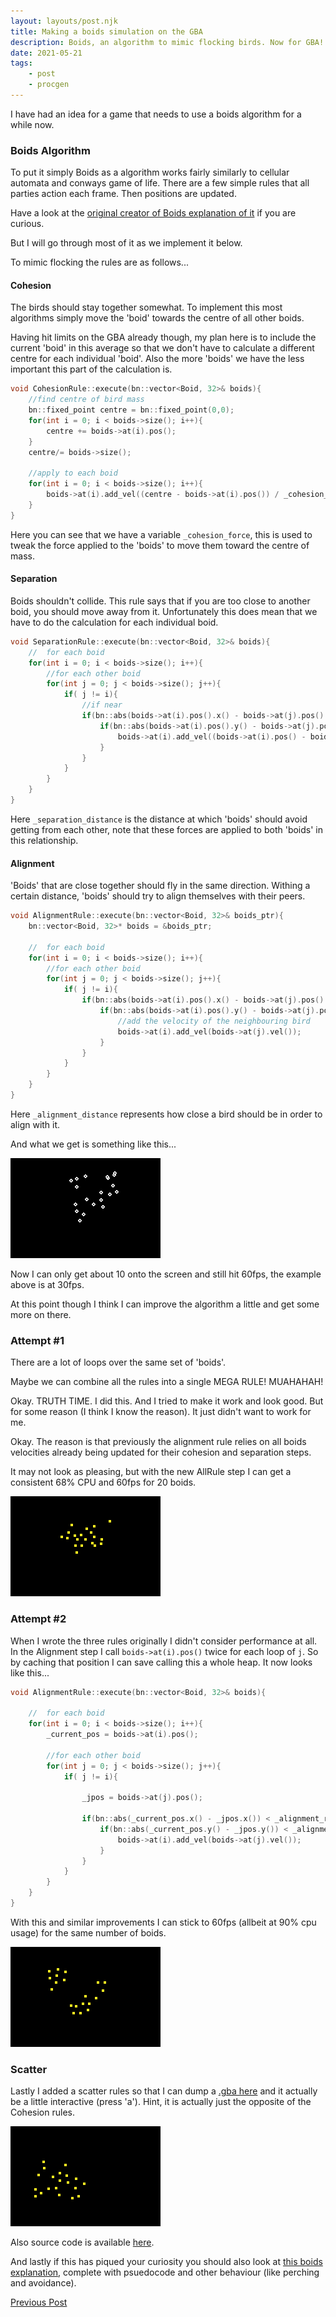 ```yaml
---
layout: layouts/post.njk
title: Making a boids simulation on the GBA
description: Boids, an algorithm to mimic flocking birds. Now for GBA!
date: 2021-05-21
tags:
    - post
    - procgen
---
```


I have had an idea for a game that needs to use a boids algorithm for a while now. 

### Boids Algorithm

To put it simply Boids as a algorithm works fairly similarly to cellular automata and conways game of life. There are a few simple rules that all parties action each frame. Then positions are updated.

Have a look at the [original creator of Boids explanation of it](http://www.red3d.com/cwr/boids/) if you are curious.

But I will go through most of it as we implement it below. 

To mimic flocking the rules are as follows...

#### Cohesion

The birds should stay together somewhat. To implement this most algorithms simply move the 'boid' towards the centre of all other boids.

Having hit limits on the GBA already though, my plan here is to include the current 'boid' in this average so that we don't have to calculate a different centre for each individual 'boid'. Also the more 'boids' we have the less important this part of the calculation is.

``` cpp
void CohesionRule::execute(bn::vector<Boid, 32>& boids){
    //find centre of bird mass
    bn::fixed_point centre = bn::fixed_point(0,0);
    for(int i = 0; i < boids->size(); i++){
        centre += boids->at(i).pos();
    }
    centre/= boids->size();

    //apply to each boid
    for(int i = 0; i < boids->size(); i++){
        boids->at(i).add_vel((centre - boids->at(i).pos()) / _cohesion_force);
    }
}
```

Here you can see that we have a variable `_cohesion_force`, this is used to tweak the force applied to the 'boids' to move them toward the centre of mass.

#### Separation

Boids shouldn't collide. This rule says that if you are too close to another boid, you should move away from it. Unfortunately this does mean that we have to do the calculation for each individual boid.

```cpp
void SeparationRule::execute(bn::vector<Boid, 32>& boids){
    //  for each boid
    for(int i = 0; i < boids->size(); i++){
        //for each other boid
        for(int j = 0; j < boids->size(); j++){
            if( j != i){
                //if near
                if(bn::abs(boids->at(i).pos().x() - boids->at(j).pos().x()) < _separation_distance){
                    if(bn::abs(boids->at(i).pos().y() - boids->at(j).pos().y()) < _separation_distance){
                        boids->at(i).add_vel((boids->at(i).pos() - boids->at(j).pos()));
                    }
                }
            }
        }
    }
}
```

Here `_separation_distance` is the distance at which 'boids' should avoid getting from each other, note that these forces are applied to both 'boids' in this relationship.


#### Alignment

'Boids' that are close together should fly in the same direction. Withing a certain distance, 'boids' should try to align themselves with their peers.

```cpp
void AlignmentRule::execute(bn::vector<Boid, 32>& boids_ptr){
    bn::vector<Boid, 32>* boids = &boids_ptr;

    //  for each boid
    for(int i = 0; i < boids->size(); i++){
        //for each other boid
        for(int j = 0; j < boids->size(); j++){
            if( j != i){
                if(bn::abs(boids->at(i).pos().x() - boids->at(j).pos().x()) < _alignment_distance){
                    if(bn::abs(boids->at(i).pos().y() - boids->at(j).pos().y()) < _alignment_distance){
                        //add the velocity of the neighbouring bird
                        boids->at(i).add_vel(boids->at(j).vel());
                    }
                }
            }
        }
    }
}
```

Here `_alignment_distance` represents how close a bird should be in order to align with it.

And what we get is something like this...

![](/img/boids.gif)

Now I can only get about 10 onto the screen and still hit 60fps, the example above is at 30fps.

At this point though I think I can improve the algorithm a little and get some more on there.

### Attempt #1

There are a lot of loops over the same set of 'boids'.

Maybe we can combine all the rules into a single MEGA RULE! MUAHAHAH!

Okay. TRUTH TIME. I did this. And I tried to make it work and look good. But for some reason (I think I know the reason). It just didn't want to work for me.

Okay. The reason is that previously the alignment rule relies on all boids velocities already being updated for their cohesion and separation steps.

It may not look as pleasing, but with the new AllRule step I can get a consistent 68% CPU and 60fps for 20 boids.

![](/img/megarule.gif)

### Attempt #2

When I wrote the three rules originally I didn't consider performance at all. In the Alignment step I call `boids->at(i).pos()` twice for each loop of `j`. So by caching that position I can save calling this a whole heap. It now looks like this...

```cpp
void AlignmentRule::execute(bn::vector<Boid, 32>& boids){

    //  for each boid
    for(int i = 0; i < boids->size(); i++){
        _current_pos = boids->at(i).pos();

        //for each other boid
        for(int j = 0; j < boids->size(); j++){
            if( j != i){

                _jpos = boids->at(j).pos();

                if(bn::abs(_current_pos.x() - _jpos.x()) < _alignment_reach){
                    if(bn::abs(_current_pos.y() - _jpos.y()) < _alignment_reach){
                        boids->at(i).add_vel(boids->at(j).vel());
                    }
                }
            }
        }
    }
}
```

With this and similar improvements I can stick to 60fps (allbeit at 90% cpu usage) for the same number of boids.

![](/img/optimise.gif)

### Scatter

Lastly I added a scatter rules so that I can dump a [.gba here](https://github.com/foopod/gba-boids/releases/download/release/boids.gba) and it actually be a little interactive (press 'a'). Hint, it is actually just the opposite of the Cohesion rules.

![](/img/scatter.gif)

Also source code is available [here](https://github.com/foopod/gba-boids).

And lastly if this has piqued your curiosity you should also look at [this boids explanation](http://www.kfish.org/boids/pseudocode.html), complete with psuedocode and other behaviour (like perching and avoidance).

[Previous Post](/post/jono-has-a-plan)